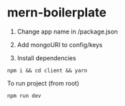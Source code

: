 # mern-boilerplate

1) Change app name in /package.json

2) Add mongoURI to config/keys

3) Install dependencies
<pre><code>npm i && cd client && yarn</code></pre>


To run project (from root)
<pre><code>npm run dev</code></pre>
